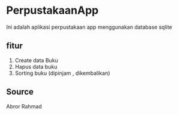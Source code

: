 # PerpustakaanApp
Ini adalah aplikasi perpustakaan app menggunakan database sqlite

## fitur
1. Create data Buku
2. Hapus data buku
3. Sorting buku (dipinjam , dikembalikan)

## Source
Abror Rahmad
